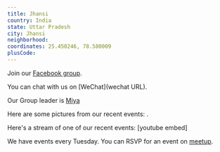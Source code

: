 ```yaml
---
title: Jhansi
country: India
state: Uttar Pradesh
city: Jhansi
neighborhood: 
coordinates: 25.450246, 78.580009
plusCode:
---
```

Join our [Facebook group](https://www.facebook.com/groups/free.code.camp.jhansi).

You can chat with us on [WeChat](wechat URL).

Our Group leader is [Miya](freecodecamp.org/miya)

Here are some pictures from our recent events:
![]().

Here's a stream of one of our recent events:
[youtube embed]

We have events every Tuesday. You can RSVP for an event on [meetup](meetupurl).
